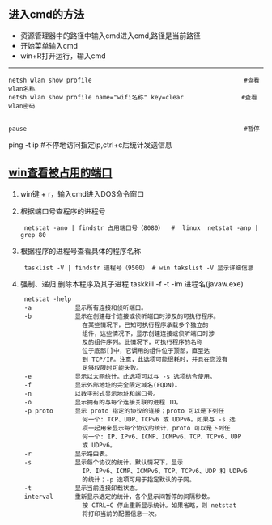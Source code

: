 ## 进入cmd的方法
* 资源管理器中的路径中输入cmd进入cmd,路径是当前路径
* 开始菜单输入cmd
* win+R打开运行，输入cmd

---

    netsh wlan show profile                                          #查看wlan名称
    netsh wlan show profile name="wifi名称" key=clear                #查看wlan密码


    pause                                                            #暂停

   ping -t ip                                                        #不停地访问指定ip,ctrl+c后统计发送信息
   
## [win查看被占用的端口](https://blog.csdn.net/zz657114506/article/details/52926762)
1. win键 + r，输入cmd进入DOS命令窗口
2. 根据端口号查程序的进程号 

        netstat -ano | findstr 占用端口号（8080）  #  linux  netstat -anp | grep 80 
3. 根据程序的进程号查看具体的程序名称 

        tasklist -V | findstr 进程号（9500） # win takslist -V 显示详细信息
4. 强制、递归 删除本程序及其子进程 
        taskkill -f -t -im 进程名(javaw.exe)

        netstat -help
        -a            显示所有连接和侦听端口。
        -b            显示在创建每个连接或侦听端口时涉及的可执行程序。
                        在某些情况下，已知可执行程序承载多个独立的
                        组件，这些情况下，显示创建连接或侦听端口时涉
                        及的组件序列。此情况下，可执行程序的名称
                        位于底部[]中，它调用的组件位于顶部，直至达
                        到 TCP/IP。注意，此选项可能很耗时，并且在您没有
                        足够权限时可能失败。
        -e            显示以太网统计。此选项可以与 -s 选项结合使用。
        -f            显示外部地址的完全限定域名(FQDN)。
        -n            以数字形式显示地址和端口号。
        -o            显示拥有的与每个连接关联的进程 ID。
        -p proto      显示 proto 指定的协议的连接；proto 可以是下列任
                        何一个: TCP、UDP、TCPv6 或 UDPv6。如果与 -s 选
                        项一起用来显示每个协议的统计，proto 可以是下列任
                        何一个: IP、IPv6、ICMP、ICMPv6、TCP、TCPv6、UDP
                        或 UDPv6。
        -r            显示路由表。
        -s            显示每个协议的统计。默认情况下，显示
                        IP、IPv6、ICMP、ICMPv6、TCP、TCPv6、UDP 和 UDPv6
                        的统计；-p 选项可用于指定默认的子网。
        -t            显示当前连接卸载状态。
        interval      重新显示选定的统计，各个显示间暂停的间隔秒数。
                        按 CTRL+C 停止重新显示统计。如果省略，则 netstat
                        将打印当前的配置信息一次。
